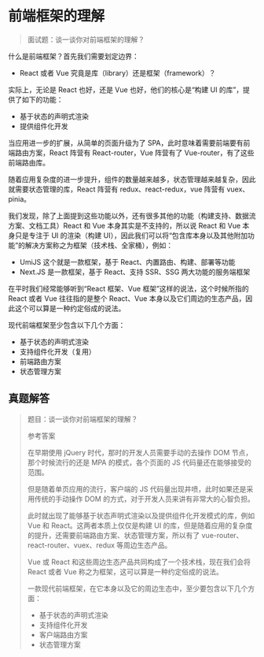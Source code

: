 # 前端框架的理解

> 面试题：谈一谈你对前端框架的理解？

什么是前端框架？首先我们需要划定边界：

-   React 或者 Vue 究竟是库（library）还是框架（framework）？

实际上，无论是 React 也好，还是 Vue 也好，他们的核心是“构建 UI 的库”，提供了如下的功能：

-   基于状态的声明式渲染
-   提供组件化开发

当应用进一步的扩展，从简单的页面升级为了 SPA，此时意味着需要前端要有前端路由方案，React 阵营有 React-router，Vue 阵营有了 Vue-router，有了这些前端路由库。

随着应用复杂度的进一步提升，组件的数量越来越多，状态管理越来越复杂，因此就需要状态管理的库，React 阵营有 redux、react-redux，vue 阵营有 vuex、pinia。

我们发现，除了上面提到这些功能以外，还有很多其他的功能（构建支持、数据流方案、文档工具）React 和 Vue 本身其实是不支持的，所以说 React 和 Vue 本身只是专注于 UI 的渲染（构建 UI），因此我们可以将“包含库本身以及其他附加功能”的解决方案称之为框架（技术栈、全家桶），例如：

-   UmiJS 这个就是一款框架，基于 React、内置路由、构建、部署等功能
-   Next.JS 是一款框架，基于 React、支持 SSR、SSG 两大功能的服务端框架

在平时我们经常能够听到“React 框架、Vue 框架”这样的说法，这个时候所指的 React 或者 Vue 往往指的是整个 React、Vue 本身以及它们周边的生态产品，因此这个可以算是一种约定俗成的说法。

现代前端框架至少包含以下几个方面：

-   基于状态的声明式渲染
-   支持组件化开发（复用）
-   前端路由方案
-   状态管理方案

## 真题解答

> 题目：谈一谈你对前端框架的理解？
>
> 参考答案
>
> 在早期使用 jQuery 时代，那时的开发人员需要手动的去操作 DOM 节点，那个时候流行的还是 MPA 的模式，各个页面的 JS 代码量还在能够接受的范围。
>
> 但是随着单页应用的流行，客户端的 JS 代码量出现井喷，此时如果还是采用传统的手动操作 DOM 的方式，对于开发人员来讲有非常大的心智负担。
>
> 此时就出现了能够基于状态声明式渲染以及提供组件化开发模式的库，例如 Vue 和 React。这两者本质上仅仅是构建 UI 的库，但是随着应用的复杂度的提升，还需要前端路由方案、状态管理方案，所以有了 vue-router、react-router、vuex、redux 等周边生态产品。
>
> Vue 或 React 和这些周边生态产品共同构成了一个技术栈，现在我们会将 React 或者 Vue 称之为框架，这可以算是一种约定俗成的说法。
>
> 一款现代前端框架，在它本身以及它的周边生态中，至少要包含以下几个方面：
>
> -   基于状态的声明式渲染
> -   支持组件化开发
> -   客户端路由方案
> -   状态管理方案
